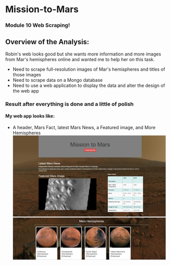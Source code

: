 # Mission-to-Mars
### Module 10 Web Scraping!

## Overview of the Analysis:
Robin's web looks good but she wants more information and more images from Mar's hemispheres online and
wanted me to help her on this task. 
  - Need to scrape full-resolution images of Mar's hemispheres and titles of those images
  - Need to scrape data on a Mongo database
  - Need to use a web application to display the data and alter the design of the web app



### Result after everything is done and a little of polish
#### My web app looks like:
  - A header, Mars Fact, latest Mars News, a Featured image, and More Hemispheres
![myweb_1](myweb_1.png)
![myweb_2](myweb_2.png)

